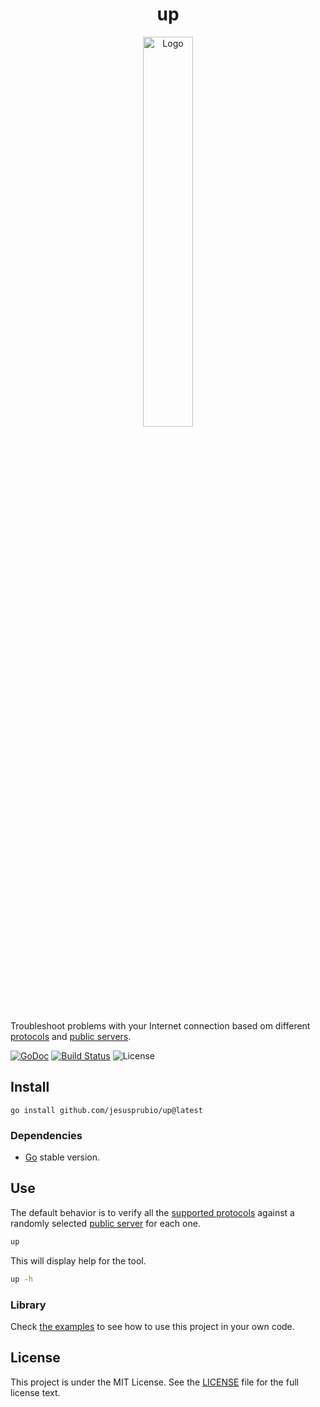 <h1 align="center">up</h1>
<div align="center">
  <img alt="Logo" src="https://media.giphy.com/media/pYyFAHLW0zJL2/giphy.gif" width="40%">
</div>

Troubleshoot problems with your Internet connection based om different
[protocols](pkg/protocol.go) and [public servers](pkg/servers.go).

[![GoDoc][doc-img]][doc] [![Build Status][ci-img]][ci] ![License](https://img.shields.io/github/license/jesusprubio/up)

## Install

```sg
go install github.com/jesusprubio/up@latest
```

### Dependencies

- [Go](https://go.dev/doc/install) stable version.

## Use

The default behavior is to verify all the [supported protocols](pkg/protocol.go)
against a randomly selected [public server](pkg/servers.go) for each one.

```sh
up
```

This will display help for the tool.

```sh
up -h
```

### Library

Check [the examples](examples) to see how to use this project in your own code.

## License

This project is under the MIT License. See the [LICENSE](LICENSE) file for the full license text.

[doc-img]: https://pkg.go.dev/badge/github.com/jesusprubio/up
[doc]: https://pkg.go.dev/github.com/jesusprubio/up
[ci-img]: https://github.com/jesusprubio/up/workflows/CI/badge.svg
[ci]: https://github.com/jesusprubio/up/workflows/go.yml
